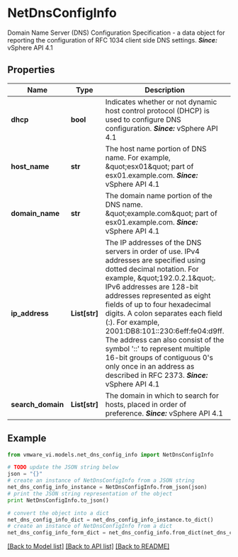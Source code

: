 # NetDnsConfigInfo

Domain Name Server (DNS) Configuration Specification - a data object for reporting the configuration of RFC 1034 client side DNS settings.  ***Since:*** vSphere API 4.1 

## Properties
Name | Type | Description | Notes
------------ | ------------- | ------------- | -------------
**dhcp** | **bool** | Indicates whether or not dynamic host control protocol (DHCP) is used to configure DNS configuration.  ***Since:*** vSphere API 4.1  | 
**host_name** | **str** | The host name portion of DNS name.  For example, \&quot;esx01\&quot; part of esx01.example.com.  ***Since:*** vSphere API 4.1  | 
**domain_name** | **str** | The domain name portion of the DNS name.  \&quot;example.com\&quot; part of esx01.example.com.  ***Since:*** vSphere API 4.1  | 
**ip_address** | **List[str]** | The IP addresses of the DNS servers in order of use.  IPv4 addresses are specified using dotted decimal notation. For example, \&quot;192.0.2.1\&quot;. IPv6 addresses are 128-bit addresses represented as eight fields of up to four hexadecimal digits. A colon separates each field (:). For example, 2001:DB8:101::230:6eff:fe04:d9ff. The address can also consist of the symbol &#39;::&#39; to represent multiple 16-bit groups of contiguous 0&#39;s only once in an address as described in RFC 2373.  ***Since:*** vSphere API 4.1  | [optional] 
**search_domain** | **List[str]** | The domain in which to search for hosts, placed in order of preference.  ***Since:*** vSphere API 4.1  | [optional] 

## Example

```python
from vmware_vi.models.net_dns_config_info import NetDnsConfigInfo

# TODO update the JSON string below
json = "{}"
# create an instance of NetDnsConfigInfo from a JSON string
net_dns_config_info_instance = NetDnsConfigInfo.from_json(json)
# print the JSON string representation of the object
print NetDnsConfigInfo.to_json()

# convert the object into a dict
net_dns_config_info_dict = net_dns_config_info_instance.to_dict()
# create an instance of NetDnsConfigInfo from a dict
net_dns_config_info_form_dict = net_dns_config_info.from_dict(net_dns_config_info_dict)
```
[[Back to Model list]](../README.md#documentation-for-models) [[Back to API list]](../README.md#documentation-for-api-endpoints) [[Back to README]](../README.md)


